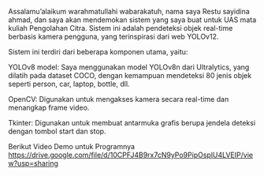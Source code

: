 Assalamu’alaikum warahmatullahi wabarakatuh, nama saya Restu sayidina ahmad, dan saya akan mendemokan sistem yang saya buat untuk UAS mata kuliah Pengolahan Citra. Sistem ini adalah pendeteksi objek real-time berbasis kamera pengguna, yang terinspirasi dari web YOLOv12.

Sistem ini terdiri dari beberapa komponen utama, yaitu:

YOLOv8 model: Saya menggunakan model YOLOv8n dari Ultralytics, yang dilatih pada dataset COCO, dengan kemampuan mendeteksi 80 jenis objek seperti person, car, laptop, bottle, dll.

OpenCV: Digunakan untuk mengakses kamera secara real-time dan menangkap frame video.

Tkinter: Digunakan untuk membuat antarmuka grafis berupa jendela deteksi dengan tombol start dan stop.

Berikut Video Demo untuk Programnya 
https://drive.google.com/file/d/10CPFJ4B9rx7cN9yPo9PipOsplU4LVEIP/view?usp=sharing
